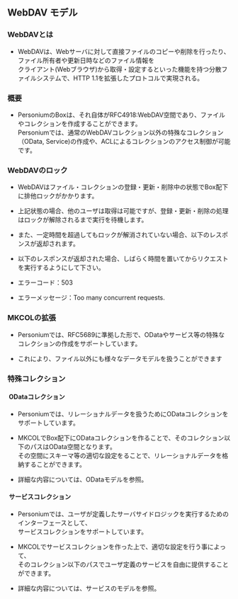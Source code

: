 ## WebDAV モデル

### WebDAVとは
* WebDAVは、Webサーバに対して直接ファイルのコピーや削除を行ったり、ファイル所有者や更新日時などのファイル情報を  
クライアント(Webブラウザ)から取得・設定するといった機能を持つ分散ファイルシステムで、HTTP 1.1を拡張したプロトコルで実現される。

### 概要
* PersoniumのBoxは、それ自体がRFC4918:WebDAV空間であり、ファイルやコレクションを作成することができます。  
Personiumでは、通常のWebDAVコレクション以外の特殊なコレクション（OData, Service)の作成や、ACLによるコレクションのアクセス制御が可能です。

### WebDAVのロック
* WebDAVはファイル・コレクションの登録・更新・削除中の状態でBox配下に排他ロックがかかります。

* 上記状態の場合、他のユーザは取得は可能ですが、登録・更新・削除の処理はロックが解除されるまで実行を待機します。

* また、一定時間を超過してもロックが解消されていない場合、以下のレスポンスが返却されます。

* 以下のレスポンスが返却された場合、しばらく時間を置いてからリクエストを実行するようにして下さい。

* エラーコード：503

* エラーメッセージ：Too many concurrent requests.

### MKCOLの拡張
* Personiumでは、RFC5689に準拠した形で、ODataやサービス等の特殊なコレクションの作成をサポートしています。

* これにより、ファイル以外にも様々なデータモデルを扱うことができます

### 特殊コレクション
#### &nbsp;ODataコレクション
* Personiumでは、リレーショナルデータを扱うためにODataコレクションをサポートしています。

* MKCOLでBox配下にODataコレクションを作ることで、そのコレクション以下のパスはOData空間となります。  
その空間にスキーマ等の適切な設定をることで、リレーショナルデータを格納することができます。

* 詳細な内容については、ODataモデルを参照。


#### &nbsp;サービスコレクション
* Personiumでは、ユーザが定義したサーバサイドロジックを実行するためのインターフェースとして、  
サービスコレクションをサポートしています。

* MKCOLでサービスコレクションを作った上で、適切な設定を行う事によって、  
そのコレクション以下のパスでユーザ定義のサービスを自由に提供することができます。

* 詳細な内容については、サービスのモデルを参照。
